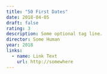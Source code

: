 ```yaml
---
title: "50 First Dates"
date: 2018-04-05
draft: false
rating: 3
description: Some optional tag line.
director: Some Human
year: 2018
links:
  - name: Link Text
    url: http://somewhere
---
```

